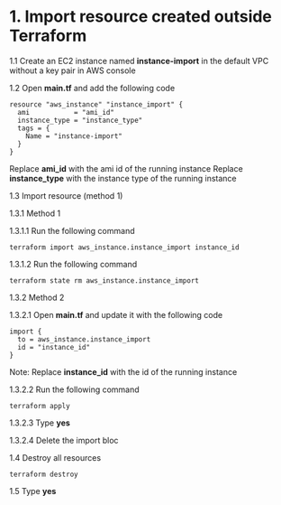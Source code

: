 # 1. Import resource created outside Terraform 
1.1 Create an EC2 instance named **instance-import** in the default VPC without a key pair in AWS console

1.2 Open **main.tf** and add the following code
```
resource "aws_instance" "instance_import" {
  ami           = "ami_id"
  instance_type = "instance_type"
  tags = {
    Name = "instance-import"
  }
}
```

Replace **ami_id** with the ami id of the running instance
Replace **instance_type** with the instance type of the running instance

1.3 Import resource (method 1)

1.3.1 Method 1

1.3.1.1 Run the following command
```
terraform import aws_instance.instance_import instance_id
```

1.3.1.2 Run the following command
```
terraform state rm aws_instance.instance_import 
```

1.3.2 Method 2

1.3.2.1 Open **main.tf** and update it with the following code
```
import {
  to = aws_instance.instance_import
  id = "instance_id"
}
```
Note: Replace **instance_id** with the id of the running instance

1.3.2.2 Run the following command
```
terraform apply
```
1.3.2.3 Type **yes**

1.3.2.4 Delete the import bloc

1.4 Destroy all resources
```
terraform destroy
```
1.5 Type **yes**